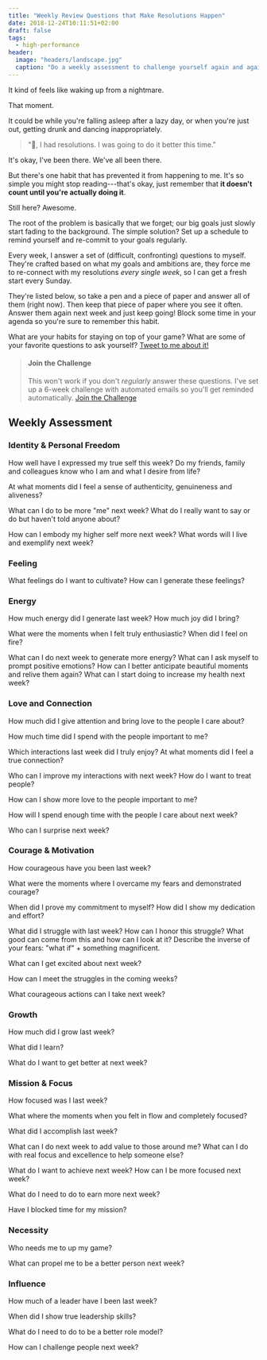 ```yaml
---
title: "Weekly Review Questions that Make Resolutions Happen"
date: 2018-12-24T10:11:51+02:00
draft: false
tags:
  - high-performance
header:
  image: "headers/landscape.jpg"
  caption: "Do a weekly assessment to challenge yourself again and again."
---
```


It kind of feels like waking up from a nightmare.

That moment.

It could be while you're falling asleep after a lazy day, or when you're just
out, getting drunk and dancing inappropriately.

> ":shit:, I had resolutions. I was going to do it better this time."

It's okay, I've been there. We've all been there. 

But there's one habit that has prevented it from happening to me. It's so simple
you might stop reading---that's okay, just remember that **it doesn't count
until you're actually doing it**.

Still here? Awesome.

The root of the problem is basically that we forget; our big goals just slowly
start fading to the background. The simple solution? Set up a schedule to remind
yourself and re-commit to your goals regularly.

Every week, I answer a set of (difficult, confronting) questions to myself.
They're crafted based on what my goals and ambitions are, they force me to
re-connect with my resolutions *every single week*, so I can get a fresh start
every Sunday.

They're listed below, so take a pen and a piece of paper and answer all of them
(right now). Then keep that piece of paper where you see it often. Answer them
again next week and just keep going! Block some time in your agenda so you're
sure to remember this habit.

What are your habits for staying on top of your game? What are some of your
favorite questions to ask yourself? [Tweet to me about it!](https://twitter.com/intent/tweet?via=marcelsamyn)

<blockquote>
<h4>Join the Challenge</h4>
This won't work if you don't <em>regularly</em> answer these questions.
I've set up a 6-week challenge with automated emails so you'll get
reminded automatically.
<a href="https://mailchi.mp/c37fc641902a/weekly-questions-challenge" class="btn btn-primary">Join the Challenge</a>
</blockquote>

## Weekly Assessment
### Identity & Personal Freedom
How well have I expressed my true self this week? Do my friends, family and colleagues know who I am and what I desire from life?

At what moments did I feel a sense of authenticity, genuineness and aliveness?

What can I do to be more "me" next week? What do I really want to say or do but haven't told anyone about?

How can I embody my higher self more next week? What words will I live and exemplify next week?

### Feeling
What feelings do I want to cultivate? How can I generate these feelings?

### Energy
How much energy did I generate last week? How much joy did I bring?

What were the moments when I felt truly enthusiastic? When did I feel on fire?

What can I do next week to generate more energy? What can I ask myself to prompt positive emotions? How can I better anticipate beautiful moments and relive them again? What can I start doing to increase my health next week?

### Love and Connection
How much did I give attention and bring love to the people I care about?

How much time did I spend with the people important to me?

Which interactions last week did I truly enjoy? At what moments did I feel a true connection?

Who can I improve my interactions with next week? How do I want to treat people?

How can I show more love to the people important to me?

How will I spend enough time with the people I care about next week?

Who can I surprise next week?

### Courage & Motivation
How courageous have you been last week?

What were the moments where I overcame my fears and demonstrated courage?

When did I prove my commitment to myself? How did I show my dedication and effort?

What did I struggle with last week? How can I honor this struggle? What good can come from this and how can I look at it? Describe the inverse of your fears: "what if" + something magnificent.

What can I get excited about next week?

How can I meet the struggles in the coming weeks?

What courageous actions can I take next week?

### Growth
How much did I grow last week?

What did I learn?

What do I want to get better at next week?

### Mission & Focus
How focused was I last week?

What where the moments when you felt in flow and completely focused?

What did I accomplish last week?

What can I do next week to add value to those around me? What can I do with real focus and excellence to help someone else?

What do I want to achieve next week? How can I be more focused next week?

What do I need to do to earn more next week?

Have I blocked time for my mission?

### Necessity
Who needs me to up my game?

What can propel me to be a better person next week?

### Influence
How much of a leader have I been last week?

When did I show true leadership skills?

What do I need to do to be a better role model?

How can I challenge people next week?
